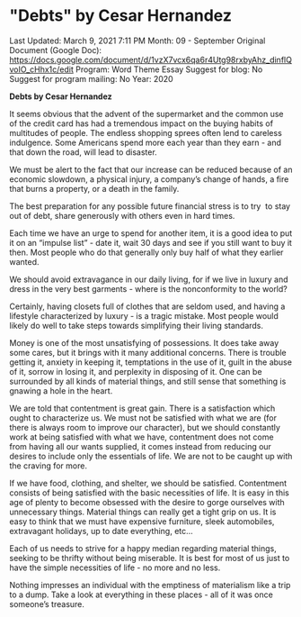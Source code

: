 # "Debts" by Cesar Hernandez

Last Updated: March 9, 2021 7:11 PM
Month: 09 - September
Original Document (Google Doc): https://docs.google.com/document/d/1vzX7vcx6qa6r4Utg98rxbyAhz_dinflQvoIO_cHhx1c/edit
Program: Word Theme Essay
Suggest for blog: No
Suggest for program mailing: No
Year: 2020

**Debts by Cesar Hernandez**

It seems obvious that the advent of the supermarket and the common use of the credit card has had a tremendous impact on the buying habits of multitudes of people. The endless shopping sprees often lend to careless indulgence. Some Americans spend more each year than they earn - and that down the road, will lead to disaster.

We must be alert to the fact that our increase can be reduced because of an economic slowdown, a physical injury, a company’s change of hands, a fire that burns a property, or a death in the family.

The best preparation for any possible future financial stress is to try  to stay out of debt, share generously with others even in hard times.

Each time we have an urge to spend for another item, it is a good idea to put it on an “impulse list” - date it, wait 30 days and see if you still want to buy it then. Most people who do that generally only buy half of what they earlier wanted.

We should avoid extravagance in our daily living, for if we live in luxury and dress in the very best garments - where is the nonconformity to the world?

Certainly, having closets full of clothes that are seldom used, and having a lifestyle characterized by luxury - is a tragic mistake. Most people would likely do well to take steps towards simplifying their living standards.

Money is one of the most unsatisfying of possessions. It does take away some cares, but it brings with it many additional concerns. There is trouble getting it, anxiety in keeping it, temptations in the use of it, guilt in the abuse of it, sorrow in losing it, and perplexity in disposing of it. One can be surrounded by all kinds of material things, and still sense that something is gnawing a hole in the heart.

We are told that contentment is great gain. There is a satisfaction which ought to characterize us. We must not be satisfied with what we are (for there is always room to improve our character), but we should constantly work at being satisfied with what we have, contentment does not come from having all our wants supplied, it comes instead from reducing our desires to include only the essentials of life. We are not to be caught up with the craving for more.

If we have food, clothing, and shelter, we should be satisfied. Contentment consists of being satisfied with the basic necessities of life. It is easy in this age of plenty to become obsessed with the desire to gorge ourselves with unnecessary things. Material things can really get a tight grip on us. It is easy to think that we must have expensive furniture, sleek automobiles, extravagant holidays, up to date everything, etc…

Each of us needs to strive for a happy median regarding material things, seeking to be thrifty without being miserable. It is best for most of us just to have the simple necessities of life - no more and no less.

Nothing impresses an individual with the emptiness of materialism like a trip to a dump. Take a look at everything in these places - all of it was once someone’s treasure.